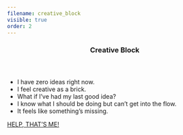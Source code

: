 ```yaml
---
filename: creative_block
visible: true
order: 2
---
```

<header>
<h3>Creative Block</h3>
</header>

<ul>
<li>I have zero ideas right now.
<li>I feel creative as a brick.
<li>What if I’ve had my last good idea?
<li>I know what I should be doing but can’t get into the flow.
<li>It feels like something’s missing.
</ul>

<a class="cta" href="/how_i_help/">HELP, THAT’S ME!</a>